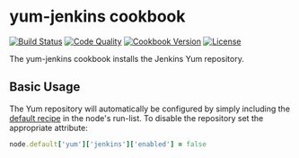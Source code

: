# yum-jenkins cookbook
[![Build Status](https://img.shields.io/travis/johnbellone/yum-jenkins-cookbook.svg)](https://travis-ci.org/johnbellone/yum-jenkins-cookbook)
[![Code Quality](https://img.shields.io/codeclimate/github/johnbellone/yum-jenkins-cookbook.svg)](https://codeclimate.com/github/johnbellone/yum-jenkins-cookbook)
[![Cookbook Version](https://img.shields.io/cookbook/v/yum-jenkins.svg)](https://supermarket.chef.io/cookbooks/yum-jenkins)
[![License](https://img.shields.io/badge/license-Apache_2-blue.svg)](https://www.apache.org/licenses/LICENSE-2.0)

The yum-jenkins cookbook installs the Jenkins Yum repository.

## Basic Usage
The Yum repository will automatically be configured by simply including
the [default recipe](recipes/default.rb) in the node's run-list. To disable
the repository set the appropriate attribute:
``` ruby
node.default['yum']['jenkins']['enabled'] = false
```

[1]: https://en.wikipedia.org/wiki/.properties
[2]: https://maven.apache.org/plugins/maven-dependency-plugin/
